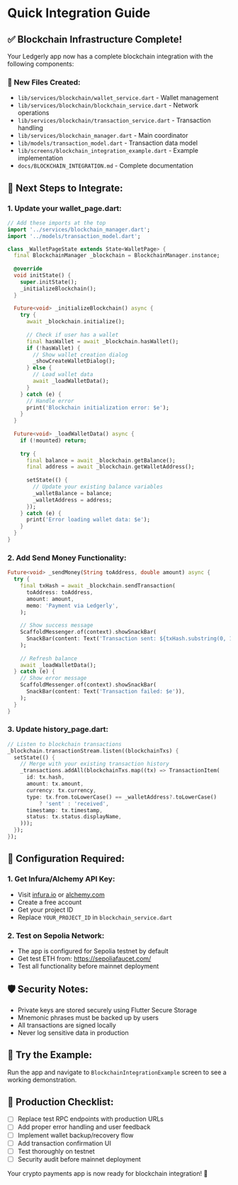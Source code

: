 # Quick Integration Guide

## ✅ Blockchain Infrastructure Complete!

Your Ledgerly app now has a complete blockchain integration with the following components:

### 📁 New Files Created:
- `lib/services/blockchain/wallet_service.dart` - Wallet management
- `lib/services/blockchain/blockchain_service.dart` - Network operations  
- `lib/services/blockchain/transaction_service.dart` - Transaction handling
- `lib/services/blockchain_manager.dart` - Main coordinator
- `lib/models/transaction_model.dart` - Transaction data model
- `lib/screens/blockchain_integration_example.dart` - Example implementation
- `docs/BLOCKCHAIN_INTEGRATION.md` - Complete documentation

## 🚀 Next Steps to Integrate:

### 1. Update your wallet_page.dart:

```dart
// Add these imports at the top
import '../services/blockchain_manager.dart';
import '../models/transaction_model.dart';

class _WalletPageState extends State<WalletPage> {
  final BlockchainManager _blockchain = BlockchainManager.instance;
  
  @override
  void initState() {
    super.initState();
    _initializeBlockchain();
  }
  
  Future<void> _initializeBlockchain() async {
    try {
      await _blockchain.initialize();
      
      // Check if user has a wallet
      final hasWallet = await _blockchain.hasWallet();
      if (!hasWallet) {
        // Show wallet creation dialog
        _showCreateWalletDialog();
      } else {
        // Load wallet data
        await _loadWalletData();
      }
    } catch (e) {
      // Handle error
      print('Blockchain initialization error: $e');
    }
  }
  
  Future<void> _loadWalletData() async {
    if (!mounted) return;
    
    try {
      final balance = await _blockchain.getBalance();
      final address = await _blockchain.getWalletAddress();
      
      setState(() {
        // Update your existing balance variables
        _walletBalance = balance;
        _walletAddress = address;
      });
    } catch (e) {
      print('Error loading wallet data: $e');
    }
  }
}
```

### 2. Add Send Money Functionality:

```dart
Future<void> _sendMoney(String toAddress, double amount) async {
  try {
    final txHash = await _blockchain.sendTransaction(
      toAddress: toAddress,
      amount: amount,
      memo: 'Payment via Ledgerly',
    );
    
    // Show success message
    ScaffoldMessenger.of(context).showSnackBar(
      SnackBar(content: Text('Transaction sent: ${txHash.substring(0, 10)}...')),
    );
    
    // Refresh balance
    await _loadWalletData();
  } catch (e) {
    // Show error message
    ScaffoldMessenger.of(context).showSnackBar(
      SnackBar(content: Text('Transaction failed: $e')),
    );
  }
}
```

### 3. Update history_page.dart:

```dart
// Listen to blockchain transactions
_blockchain.transactionStream.listen((blockchainTxs) {
  setState(() {
    // Merge with your existing transaction history
    _transactions.addAll(blockchainTxs.map((tx) => TransactionItem(
      id: tx.hash,
      amount: tx.amount,
      currency: tx.currency,
      type: tx.from.toLowerCase() == _walletAddress?.toLowerCase() 
          ? 'sent' : 'received',
      timestamp: tx.timestamp,
      status: tx.status.displayName,
    )));
  });
});
```

## 🔧 Configuration Required:

### 1. Get Infura/Alchemy API Key:
- Visit [infura.io](https://infura.io) or [alchemy.com](https://alchemy.com)
- Create a free account
- Get your project ID
- Replace `YOUR_PROJECT_ID` in `blockchain_service.dart`

### 2. Test on Sepolia Network:
- The app is configured for Sepolia testnet by default
- Get test ETH from: https://sepoliafaucet.com/
- Test all functionality before mainnet deployment

## 🛡️ Security Notes:
- Private keys are stored securely using Flutter Secure Storage
- Mnemonic phrases must be backed up by users
- All transactions are signed locally
- Never log sensitive data in production

## 📱 Try the Example:
Run the app and navigate to `BlockchainIntegrationExample` screen to see a working demonstration.

## 🎯 Production Checklist:
- [ ] Replace test RPC endpoints with production URLs
- [ ] Add proper error handling and user feedback
- [ ] Implement wallet backup/recovery flow
- [ ] Add transaction confirmation UI
- [ ] Test thoroughly on testnet
- [ ] Security audit before mainnet deployment

Your crypto payments app is now ready for blockchain integration! 🚀
